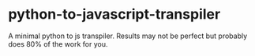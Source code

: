 # python-to-javascript-transpiler
A minimal python to js transpiler. Results may not be perfect but probably does 80% of the work for you. 
